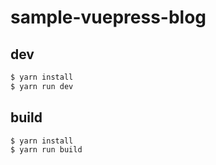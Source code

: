 # sample-vuepress-blog

## dev

```bash
$ yarn install
$ yarn run dev
```

## build

```bash
$ yarn install
$ yarn run build
```